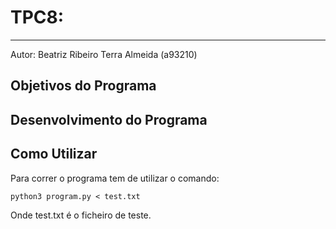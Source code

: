 # TPC8:
---------------------------------------------
Autor: Beatriz Ribeiro Terra Almeida (a93210)

## Objetivos do Programa

## Desenvolvimento do Programa

## Como Utilizar

Para correr o programa tem de utilizar o comando:

    python3 program.py < test.txt

Onde test.txt é o ficheiro de teste.
